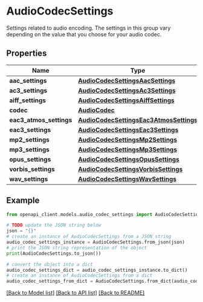 # AudioCodecSettings

Settings related to audio encoding. The settings in this group vary depending on the value that you choose for your audio codec.

## Properties

Name | Type | Description | Notes
------------ | ------------- | ------------- | -------------
**aac_settings** | [**AudioCodecSettingsAacSettings**](AudioCodecSettingsAacSettings.md) |  | [optional] 
**ac3_settings** | [**AudioCodecSettingsAc3Settings**](AudioCodecSettingsAc3Settings.md) |  | [optional] 
**aiff_settings** | [**AudioCodecSettingsAiffSettings**](AudioCodecSettingsAiffSettings.md) |  | [optional] 
**codec** | [**AudioCodec**](AudioCodec.md) |  | [optional] 
**eac3_atmos_settings** | [**AudioCodecSettingsEac3AtmosSettings**](AudioCodecSettingsEac3AtmosSettings.md) |  | [optional] 
**eac3_settings** | [**AudioCodecSettingsEac3Settings**](AudioCodecSettingsEac3Settings.md) |  | [optional] 
**mp2_settings** | [**AudioCodecSettingsMp2Settings**](AudioCodecSettingsMp2Settings.md) |  | [optional] 
**mp3_settings** | [**AudioCodecSettingsMp3Settings**](AudioCodecSettingsMp3Settings.md) |  | [optional] 
**opus_settings** | [**AudioCodecSettingsOpusSettings**](AudioCodecSettingsOpusSettings.md) |  | [optional] 
**vorbis_settings** | [**AudioCodecSettingsVorbisSettings**](AudioCodecSettingsVorbisSettings.md) |  | [optional] 
**wav_settings** | [**AudioCodecSettingsWavSettings**](AudioCodecSettingsWavSettings.md) |  | [optional] 

## Example

```python
from openapi_client.models.audio_codec_settings import AudioCodecSettings

# TODO update the JSON string below
json = "{}"
# create an instance of AudioCodecSettings from a JSON string
audio_codec_settings_instance = AudioCodecSettings.from_json(json)
# print the JSON string representation of the object
print(AudioCodecSettings.to_json())

# convert the object into a dict
audio_codec_settings_dict = audio_codec_settings_instance.to_dict()
# create an instance of AudioCodecSettings from a dict
audio_codec_settings_from_dict = AudioCodecSettings.from_dict(audio_codec_settings_dict)
```
[[Back to Model list]](../README.md#documentation-for-models) [[Back to API list]](../README.md#documentation-for-api-endpoints) [[Back to README]](../README.md)


